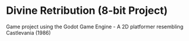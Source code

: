 # Divine Retribution (8-bit Project)
Game project using the Godot Game Engine - A 2D platformer resembling Castlevania (1986)
